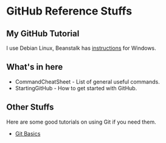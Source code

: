# GitHub Reference Stuffs

## My GitHub Tutorial
I use Debian Linux, Beanstalk has [instructions](http://guides.beanstalkapp.com/version-control/git-on-windows.html) for Windows.

## What's in here
* CommandCheatSheet - List of general useful commands.
* StartingGitHub - How to get started with GitHub.

## Other Stuffs
Here are some good tutorials on using Git if you need them.
* [Git Basics](https://youtu.be/8oRjP8yj2Wo?list=PLg7s6cbtAD165JTRsXh8ofwRw0PqUnkVH)
